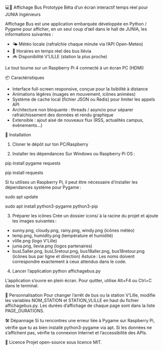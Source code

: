 💻🚌 Affichage Bus
Prototype Bêta d’un écran interactif temps réel pour JUNIA Ingénieurs

Affichage Bus est une application embarquée développée en Python / Pygame pour afficher, en un seul coup d’œil dans le hall de JUNIA, les informations suivantes :
- 🌤️ Météo locale (rafraîchie chaque minute via l’API Open-Meteo)  
- 🚌 Horaires en temps réel des bus Ilévia  
- 🚲 Disponibilité V’LILLE (station la plus proche)

Le tout tourne sur un Raspberry Pi 4 connecté à un écran PC (HDMI)

📦 Caractéristiques

- Interface full-screen responsive, conçue pour la lisibilité à distance  
- Animations légères (nuages en mouvement, icônes animées)  
- Système de cache local (fichier JSON ou Redis) pour limiter les appels API  
- Architecture non bloquante : threads / asyncio pour séparer rafraîchissement des données et rendu graphique  
- Extensible : ajout aisé de nouveaux flux (RSS, actualités campus, événements…)  

🚀 Installation

1. Cloner le dépôt sur ton PC/Raspberry

2. Installer les dépendances
Sur Windows ou Raspberry Pi OS : 

pip install pygame requests

pip install requests

Si tu utilises un Raspberry Pi, il peut être nécessaire d’installer les dépendances système pour Pygame :

sudo apt update

sudo apt install python3-pygame python3-pip

3. Préparer les icônes
Crée un dossier icons/ à la racine du projet et ajoute les images suivantes :

- sunny.png, cloudy.png, rainy.png, windy.png (icônes météo)
- temp.png, humidity.png (température et humidité)
- vlille.png (logo V'Lille)
- junia.png, ilevia.png (logos partenaires)
- busL5aller.png, busL5retour.png, bus18aller.png, bus18retour.png (icônes bus par ligne et direction)
Astuce : Les noms doivent correspondre exactement à ceux attendus dans le code.

4. Lancer l’application
python affichagebus.py

L’application s’ouvre en plein écran.
Pour quitter, utilise Alt+F4 ou Ctrl+C dans le terminal.


🎨 Personnalisation
Pour changer l’arrêt de bus ou la station V’Lille, modifie les variables NOM_STATION et STATION_VLILLE en haut du fichier affichagebus.py.
Les durées d’affichage de chaque page sont dans la liste PAGE_DURATIONS.

🛠️ Dépannage
Si tu rencontres une erreur liée à Pygame sur Raspberry Pi, vérifie que tu as bien installé python3-pygame via apt.
Si les données ne s’affichent pas, vérifie ta connexion Internet et l’accessibilité des APIs.

🔗 Licence
Projet open-source sous licence MIT.

